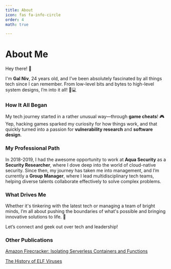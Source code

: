 ```yaml
---
title: About
icon: fas fa-info-circle
order: 4
math: true

---
```


# About Me

Hey there! 👋

I'm **Gal Niv**, 24 years old, and I’ve been absolutely fascinated by all things tech since I can remember. From low-level bits and bytes to high-level system designs, I’m into it all! 🔧💻

### How It All Began

My tech journey started in a rather unusual way—through **game cheats**! 🎮 Yep, hacking games sparked my curiosity for how things work, and that quickly turned into a passion for **vulnerability research** and **software design**.

### My Professional Path

In 2018-2019, I had the awesome opportunity to work at **Aqua Security** as a **Security Researcher**, where I dove deep into the world of cloud-native security. Since then, my journey has taken me into management, and I’m currently a **Group Manager**, where I lead multidisciplinary tech teams, helping diverse talents collaborate effectively to solve complex problems.

### What Drives Me

Whether it's tinkering with the latest tech or managing a team of bright minds, I’m all about pushing the boundaries of what's possible and bringing innovative solutions to life. 🚀

Let’s connect and geek out over tech and leadership!

### Other Publications

[Amazon Firecracker: Isolating Serverless Containers and Functions](https://www.aquasec.com/blog/amazon-firecracker-serverless-container-security/)

[The History of ELF Viruses](https://www.digitalwhisper.co.il/files/Zines/0x61/DW97-1-ELFVirus.pdf)
